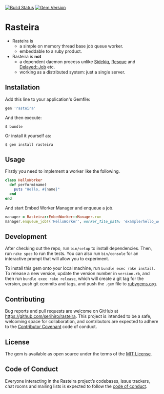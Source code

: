 [![Build Status](https://travis-ci.org/serihiro/rasteira.svg?branch=master)](https://travis-ci.org/serihiro/rasteira)
[![Gem Version](https://badge.fury.io/rb/rasteira.svg)](https://badge.fury.io/rb/rasteira)

# Rasteira

- Rasteira is 
    - a simple on memory thread base job queue worker.
    - embeddable to a ruby product.
- Rasteira is **not**
    - a dependent daemon process unlike [Sidekiq](https://github.com/mperham/sidekiq), [Resque](https://github.com/resque/resque) and [Delayed::Job](https://github.com/collectiveidea/delayed_job) etc.
    - working as a distributed system: just a single server.

## Installation

Add this line to your application's Gemfile:

```ruby
gem 'rasteira'
```

And then execute:

    $ bundle

Or install it yourself as:

    $ gem install rasteira

## Usage

Firstly you need to implement a worker like the following.

```ruby:example/hellow_worker.rb
class HelloWorker
  def perform(name)
    puts "Hello, #{name}"
  end
end
```

And start Embed Worker Manager and enqueue a job.

```ruby
manager = Rasteira::EmbedWorker::Manager.run
manager.enqueue_job!('HelloWorker', worker_file_path: 'example/hello_worker.rb', args: ['serihiro', 'hogetarou'])
```

## Development

After checking out the repo, run `bin/setup` to install dependencies. Then, run `rake spec` to run the tests. You can also run `bin/console` for an interactive prompt that will allow you to experiment.

To install this gem onto your local machine, run `bundle exec rake install`. To release a new version, update the version number in `version.rb`, and then run `bundle exec rake release`, which will create a git tag for the version, push git commits and tags, and push the `.gem` file to [rubygems.org](https://rubygems.org).

## Contributing

Bug reports and pull requests are welcome on GitHub at https://github.com/serihiro/rasteira. This project is intended to be a safe, welcoming space for collaboration, and contributors are expected to adhere to the [Contributor Covenant](http://contributor-covenant.org) code of conduct.

## License

The gem is available as open source under the terms of the [MIT License](http://opensource.org/licenses/MIT).

## Code of Conduct

Everyone interacting in the Rasteira project’s codebases, issue trackers, chat rooms and mailing lists is expected to follow the [code of conduct](https://github.com/[USERNAME]/rasteira/blob/master/CODE_OF_CONDUCT.md).
